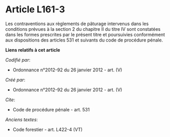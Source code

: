 # Article L161-3

Les contraventions aux règlements de pâturage intervenus dans les conditions prévues à la section 2 du chapitre II du titre
IV sont constatées dans les formes prescrites par le présent titre et poursuivies conformément aux dispositions des articles
531 et suivants du code de procédure pénale.

**Liens relatifs à cet article**

_Codifié par_:

  - Ordonnance n°2012-92 du 26 janvier 2012 - art. (V)

_Créé par_:

  - Ordonnance n°2012-92 du 26 janvier 2012 - art. (V)

_Cite_:

  - Code de procédure pénale - art. 531

_Anciens textes_:

  - Code forestier - art. L422-4 (VT)

